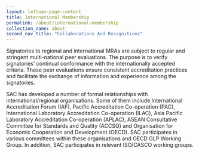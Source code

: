 ```yaml
---
layout: leftnav-page-content
title: International Membership
permalink: /about/international-membership
collection_name: about
second_nav_title: "Collaborations And Recognitions"
---
```


Signatories to regional and international MRAs are subject to regular and stringent multi-national peer evaluations. The purpose is to verify signatories’ continual conformance with the internationally accepted criteria. These peer evaluations ensure consistent accreditation practices and facilitate the exchange of information and experience among the signatories.

SAC has developed a number of formal relationships with international/regional organisations. Some of them include International Accreditation Forum (IAF), Pacific Accreditation Co-operation (PAC), International Laboratory Accreditation Co-operation (ILAC), Asia Pacific Laboratory Accreditation Co-operation (APLAC), ASEAN Consultative Committee for Standards and Quality (ACCSQ) and Organisation for Economic Cooperation and Development (OECD). SAC participates in various committees within these organisations and OECD GLP Working Group. In addition, SAC participates in relevant ISO/CASCO working groups.
